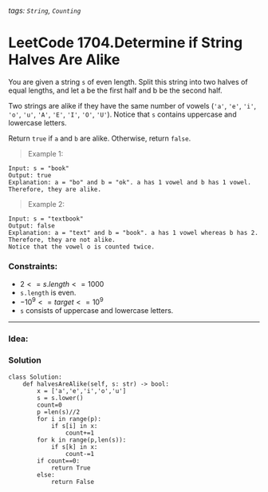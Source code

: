 ###### tags: `String`, `Counting`

# LeetCode 1704.Determine if String Halves Are Alike

You are given a string ```s``` of even length. Split this string into two halves of equal lengths, and let a be the first half and b be the second half.

Two strings are alike if they have the same number of vowels (```'a'```, ```'e'```, ```'i'```, ```'o'```, ```'u'```, ```'A'```, ```'E'```, ```'I'```, ```'O'```, ```'U'```). Notice that ```s``` contains uppercase and lowercase letters.

Return ```true``` if ```a``` and ```b``` are alike. Otherwise, return ```false```.  
  
 

>Example 1:
```
Input: s = "book"
Output: true
Explanation: a = "bo" and b = "ok". a has 1 vowel and b has 1 vowel. Therefore, they are alike.
```

>Example 2:
```
Input: s = "textbook"
Output: false
Explanation: a = "text" and b = "book". a has 1 vowel whereas b has 2. Therefore, they are not alike.
Notice that the vowel o is counted twice.
```

 

### Constraints:

- $2 <= s.length <= 1000$
- ```s.length``` is even.
- $-10^9 <= target <= 10^9$
- ```s``` consists of uppercase and lowercase letters.



---
### Idea:
>
### Solution

```python=
class Solution:
    def halvesAreAlike(self, s: str) -> bool:
        x = ['a','e','i','o','u']
        s = s.lower()
        count=0
        p =len(s)//2
        for i in range(p):
            if s[i] in x:
                count+=1
        for k in range(p,len(s)):
            if s[k] in x:
                count-=1
        if count==0:
            return True
        else:
            return False
```
